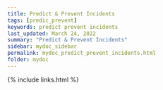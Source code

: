 ```yaml
---
title: Predict & Prevent Incidents
tags: [predic_prevent]
keywords: predict prevent incidents
last_updated: March 24, 2022
summary: "Predict & Prevent Incidents"
sidebar: mydoc_sidebar
permalink: mydoc_predict_prevent_incidents.html
folder: mydoc
---
```


{% include links.html %}
